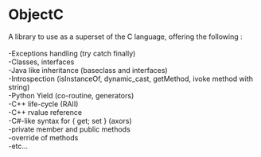 # ObjectC
A library to use as a superset of the C language, offering the following :</br>
</br>
  -Exceptions handling (try catch finally)</br>
  -Classes, interfaces</br>
  -Java like inheritance (baseclass and interfaces)</br>
  -Introspection (isInstanceOf, dynamic_cast, getMethod, ivoke method with string)</br>
  -Python Yield (co-routine, generators)</br>
  -C++ life-cycle (RAII)</br>
  -C++ rvalue reference</br>
  -C#-like syntax for { get; set } (axors)</br>
  -private member and public methods</br>
  -override of methods</br>
  -etc...</br>
